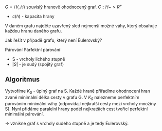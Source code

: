$G = (V,H)$ souvislý hranově ohodnocený graf.
$C: H -> R^+$ 
- $c(h)$ - kapacita hrany

V daném grafu najděte uzavřený sled nejmenší možné váhy, který obsahuje každou hranu daného grafu.

Jak řešit v případě grafu, který není Eulerovský?

Párování
Párfektní párování

- S - vrcholy lichého stupně
- $|S|$ - je sudý (spojitý graf) 

## Algoritmus
Vytvoříme $K_S$ - úplný graf na S.
Každé hraně přiřadíme ohodnocení hran zvané minimální délka cesty v grafu G.
V $K_S$ nalezneme perfektním párováním minimální váhy (odpovídají nejkratší cesty mezi vrcholy množiny S).
Nyní přidáme paralelní hrany podél nejkratších cest tvořící perfektní minimální párování.

-> vznikne graf s vrcholy sudého stupně a je tedy Eulerovský.
